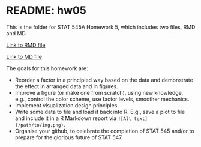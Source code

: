 # README: hw05

This is the folder for STAT 545A Homework 5, which includes two files, RMD and MD.

[Link to RMD file](https://github.com/yuanjisun/STAT545-hw-Sun-Yuanji/blob/master/hw05/hw05.Rmd)

[Link to MD file](https://github.com/yuanjisun/STAT545-hw-Sun-Yuanji/blob/master/hw05/hw05.md)

The goals for this homework are:

- Reorder a factor in a principled way based on the data and demonstrate the effect in arranged data and in figures.
- Improve a figure (or make one from scratch), using new knowledge, e.g., control the color scheme, use factor levels, smoother mechanics.
- Implement visualization design principles.
- Write some data to file and load it back into R. E.g., save a plot to file and include it in a R Markdown report via `![Alt text](/path/to/img.png)`.
- Organise your github, to celebrate the completion of STAT 545 and/or to prepare for the glorious future of STAT 547.

